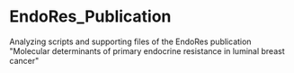 # EndoRes_Publication
Analyzing scripts and supporting files of the EndoRes publication "Molecular determinants of primary endocrine resistance in luminal breast cancer"
